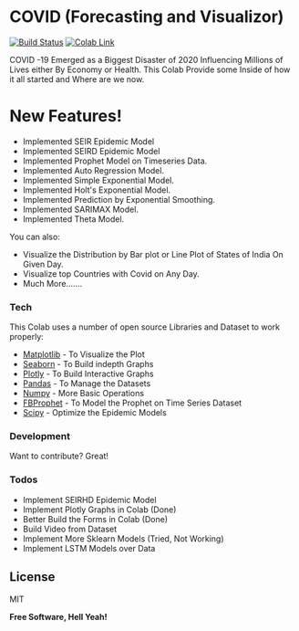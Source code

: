 # COVID (Forecasting and Visualizor)

[![Build Status](https://travis-ci.org/joemccann/dillinger.svg?branch=master)](https://github.com/terminate9298/Corona-Visualization-and-Prediction)
[![Colab Link](https://colab.research.google.com/assets/colab-badge.svg)](https://colab.research.google.com/drive/1HvnooQjlOgoL4mGvIG7K7ckq3cG5cyY4?usp=sharing)

COVID -19 Emerged as a Biggest Disaster of 2020 Influencing Millions of Lives either By Economy or Health. This Colab Provide some Inside of how it all started and Where are we now.

# New Features!

  - Implemented SEIR Epidemic Model
  - Implemented SEIRD Epidemic Model
  - Implemented Prophet Model on Timeseries Data.
  - Implemented Auto Regression Model.
  - Implemented Simple Exponential Model.
  - Implemented Holt's Exponential Model.
  - Implemented Prediction by Exponential Smoothing.
  - Implemented SARIMAX Model.
  - Implemented Theta Model.

You can also:
  - Visualize the Distribution by Bar plot or Line Plot of States of India On Given Day.
  - Visualize top Countries with Covid on Any Day.
  - Much More.......

### Tech

This Colab uses  a number of open source Libraries and Dataset to work properly:

* [Matplotlib] - To Visualize the Plot
* [Seaborn] - To Build indepth Graphs
* [Plotly] - To Build Interactive Graphs
* [Pandas] - To Manage the Datasets
* [Numpy] - More Basic Operations
* [FBProphet] - To Model the Prophet on Time Series Dataset
* [Scipy] - Optimize the Epidemic Models

### Development

Want to contribute? Great!


### Todos

 - Implement SEIRHD Epidemic Model
 - Implement Plotly Graphs in Colab (Done)
 - Better Build the Forms in Colab (Done)
 - Build Video from Dataset 
 - Implement More Sklearn Models (Tried, Not Working)
 - Implement LSTM Models over Data

License
----

MIT


**Free Software, Hell Yeah!**

   [Matplotlib]: <https://matplotlib.org/>
   [Plotly]: <https://github.com/joemccann/dillinger.git>
   [Seaborn]: <https://seaborn.pydata.org/>
   [Pandas]: <https://pandas.pydata.org/>
   [Numpy]: <https://numpy.org/>
   [FBProphet]: <https://facebook.github.io/prophet/>
   [Scipy]: <https://www.scipy.org/>
